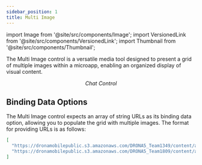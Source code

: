 ```yaml
---
sidebar_position: 1
title: Multi Image
---
```


import Image from '@site/src/components/Image'; import VersionedLink from '@site/src/components/VersionedLink'; import
Thumbnail from '@site/src/components/Thumbnail';

The Multi Image control is a versatile media tool designed to present a grid of multiple images within a microapp,
enabling an organized display of visual content.

<figure>
  <Thumbnail src="/img/reference/controls/multi-image/preview.jpeg" alt="Chat Control" />
  <figcaption align="center"><i>Chat Control</i></figcaption>
</figure>

## Binding Data Options

The Multi Image control expects an array of string URLs as its binding data option, allowing you to populate the grid
with multiple images. The format for providing URLs is as follows:

```json
[
  "https://dronamobilepublic.s3.amazonaws.com/DRONA5_Team1349/content/app/images/public/DronaHQ_Logo_K37sX.jpg",
  "https://dronamobilepublic.s3.amazonaws.com/DRONA5_Team1809/content/app/images/public/photo-150053085_6yZLc.jpeg"
]
```



